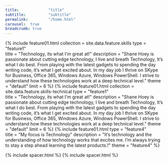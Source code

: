 ```yaml
---
title:             "title"
subtitle:          "subtitle"
permalink:         "/home.html"
carousel:  true
breadcrumb: true
---
```



{% include feature01.html       collection = site.data.feature.skills
                                type = "feature1"  
                                title = "Technology, its what I'm great at!"
                                description = "Shane Hoey is passionate about cutting edge technology, I live and breath Technology, It’s what I do best. From playing with the latest gadgets to spending the day writing code, it’s what I get excited about. In my day job I thrive on SKype for Business, Office 365, Windows Azure, Windows PowerShell. I strive to understand how these technologies work at a deep technical level." 
                                theme = "default"
                                limit = 6 %}
{% include feature01.html         collection = site.data.feature.skills-technical
                                type = "feature1"  
                                title = "Technology, its what I'm great at!"
                                description = "Shane Hoey is passionate about cutting edge technology, I live and breath Technology, It’s what I do best. From playing with the latest gadgets to spending the day writing code, it’s what I get excited about. In my day job I thrive on SKype for Business, Office 365, Windows Azure, Windows PowerShell. I strive to understand how these technologies work at a deep technical level." 
                                theme = "default"
                                limit = 6 %}
{% include feature01.html         type = "feature4"  
                                title = "My focus is Technology"
                                description = "It’s technology and the understanding of how technology works that excites me. I’m always trying to stay a step ahead learning the latest products.!" 
                                theme = "feature4" %}


{% include spacer.html %}
{% include spacer.html  %}


